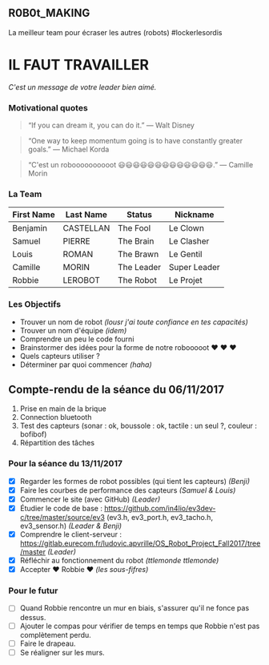 ## R0B0t_MAKING
   La meilleur team pour écraser les autres (robots) #lockerlesordis

# IL FAUT TRAVAILLER
   *C'est un message de votre leader bien aimé.*
    
### Motivational quotes
   
   >“If you can dream it, you can do it.” — Walt Disney
   
   >“One way to keep momentum going is to have constantly greater goals.” — Michael Korda
   
   >“C'est un roboooooooooot 😃😃😃😃😃😃😃😃😃😃😃😃😃.” — Camille Morin
  
### La Team

| First Name | Last Name | Status       | Nickname         |
| -----------|-----------|--------------|------------------|
| Benjamin   | CASTELLAN | The Fool     | Le Clown         |
| Samuel     | PIERRE    | The Brain    | Le Clasher       |
| Louis      | ROMAN     | The Brawn    | Le Gentil        |
| Camille    | MORIN     | The Leader   | Super Leader     |
| Robbie     | LEROBOT   | The Robot    | Le Projet        |

### Les Objectifs

* Trouver un nom de robot _(lousr j'ai toute confiance en tes capacités)_
* Trouver un nom d'équipe _(idem)_
* Comprendre un peu le code fourni
* Brainstormer des idées pour la forme de notre robooooot ♥ ♥ ♥
* Quels capteurs utiliser ?
* Déterminer par quoi commencer _(haha)_

## Compte-rendu de la séance du 06/11/2017
1. Prise en main de la brique
2. Connection bluetooth
3. Test des capteurs (sonar : ok, boussole : ok, tactile : un seul ?, couleur : bofibof)
4. Répartition des tâches

### Pour la séance du 13/11/2017
- [x] Regarder les formes de robot possibles (qui tient les capteurs) _(Benji)_
- [x] Faire les courbes de performance des capteurs _(Samuel & Louis)_
- [x] Commencer le site (avec GitHub) _(Leader)_
- [x] Étudier le code de base : https://github.com/in4lio/ev3dev-c/tree/master/source/ev3 (ev3.h, ev3_port.h, ev3_tacho.h, ev3_sensor.h) _(Leader & Benji)_
- [x] Comprendre le client-serveur : https://gitlab.eurecom.fr/ludovic.apvrille/OS_Robot_Project_Fall2017/tree/master _(Leader)_
- [x] Réfléchir au fonctionnement du robot _(ttlemonde ttlemonde)_
- [x] Accepter ♥ Robbie ♥ _(les sous-fifres)_

### Pour le futur
- [ ] Quand Robbie rencontre un mur en biais, s'assurer qu'il ne fonce pas dessus.
- [ ] Ajouter le compas pour vérifier de temps en temps que Robbie n'est pas complètement perdu.
- [ ] Faire le drapeau.
- [ ] Se réaligner sur les murs.
